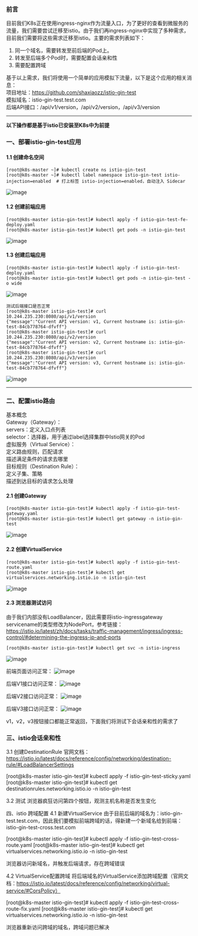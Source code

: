 ### 前言
目前我们K8s正在使用ingress-nginx作为流量入口，为了更好的查看到微服务的流量，我们需要尝试迁移至istio。由于我们再ingress-nginx中实现了多种需求，目前我们需要将这些需求迁移至istio。主要的需求列表如下：  
1. 同一个域名，需要转发至前后端的Pod上。
2. 转发至后端多个Pod时，需要配置会话亲和性
3. 需要配置跨域

基于以上需求，我们将使用一个简单的应用模拟下流量，以下是这个应用的相关消息：  
项目地址：https://github.com/shaxiaozz/istio-gin-test  
模拟域名：istio-gin-test.test.com  
后端API接口：/api/v1/version，/api/v2/version，/api/v3/version  
***
**以下操作都是基于istio已安装至K8s中为前提**  
### 一、部署istio-gin-test应用
#### 1.1 创建命名空间
```
[root@k8s-master ~]# kubectl create ns istio-gin-test
[root@k8s-master ~]# kubectl label namespace istio-gin-test istio-injection=enabled  # 打上标签 istio-injection=enabled，自动注入 Sidecar
```
![image](https://github.com/shaxiaozz/istio-gin-test/assets/43721571/eac1c505-357f-4216-ae68-7cf59df126fc)

#### 1.2 创建前端应用
```
[root@k8s-master istio-gin-test]# kubectl apply -f istio-gin-test-fe-deploy.yaml
[root@k8s-master istio-gin-test]# kubectl get pods -n istio-gin-test
```
![image](https://github.com/shaxiaozz/istio-gin-test/assets/43721571/c3063432-16a1-42cc-906c-f0de03376d6e)


#### 1.3 创建后端应用
```
[root@k8s-master istio-gin-test]# kubectl apply -f istio-gin-test-deploy.yaml
[root@k8s-master istio-gin-test]# kubectl get pods -n istio-gin-test -o wide
```
![image](https://github.com/shaxiaozz/istio-gin-test/assets/43721571/7d0b4725-2ecc-4908-ae42-e50786765af7)
```
测试后端接口是否正常
[root@k8s-master istio-gin-test]# curl 10.244.235.230:8080/api/v1/version
{"message":"Current API version: v1, Current hostname is: istio-gin-test-84cb778764-dfvff"}
[root@k8s-master istio-gin-test]# curl 10.244.235.230:8080/api/v2/version
{"message":"Current API version: v2, Current hostname is: istio-gin-test-84cb778764-dfvff"}
[root@k8s-master istio-gin-test]# curl 10.244.235.230:8080/api/v3/version
{"message":"Current API version: v3, Current hostname is: istio-gin-test-84cb778764-dfvff"}
```
![image](https://github.com/shaxiaozz/istio-gin-test/assets/43721571/3d261cc3-74fc-46ea-bb33-147329d5316e)
***

### 二、配置istio路由
基本概念  
Gateway（Gateway）：   
servers：定义入口点列表  
selector：选择器，用于通过label选择集群中Istio网关的Pod  
虚拟服务（Virtual Service）：  
定义路由规则，匹配请求  
描述满足条件的请求去哪里  
目标规则（Destination Rule）：  
定义子集、策略  
描述到达目标的请求怎么处理  

#### 2.1 创建Gateway
```
[root@k8s-master istio-gin-test]# kubectl apply -f istio-gin-test-gateway.yaml
[root@k8s-master istio-gin-test]# kubectl get gateway -n istio-gin-test
```
![image](https://github.com/shaxiaozz/istio-gin-test/assets/43721571/bdff66c2-025e-4a5f-8857-141c56b8ec53)


#### 2.2 创建VirtualService
```
[root@k8s-master istio-gin-test]# kubectl apply -f istio-gin-test-route.yaml
[root@k8s-master istio-gin-test]# kubectl get virtualservices.networking.istio.io -n istio-gin-test
```
![image](https://github.com/shaxiaozz/istio-gin-test/assets/43721571/9878c8e8-b2f6-4a62-9270-b76e52cb1f4f)


#### 2.3 浏览器测试访问
由于我们内部没有LoadBalancer，因此需要将istio-ingressgateway servicename的类型修改为NodePort，参考链接：https://istio.io/latest/zh/docs/tasks/traffic-management/ingress/ingress-control/#determining-the-ingress-ip-and-ports  
```
[root@k8s-master istio-gin-test]# kubectl get svc -n istio-ingress
```
![image](https://github.com/shaxiaozz/istio-gin-test/assets/43721571/14e61d34-0b76-4e98-980d-bb18e06172c2)


前端页面访问正常：
![image](https://github.com/shaxiaozz/istio-gin-test/assets/43721571/14286f42-f268-4e47-91dd-70cccc89a26e)

后端V1接口访问正常：
![image](https://github.com/shaxiaozz/istio-gin-test/assets/43721571/b41a7e62-42f5-41e8-9c08-52eed1ea2d92)


后端V2接口访问正常：
![image](https://github.com/shaxiaozz/istio-gin-test/assets/43721571/5cf47a52-b21d-4b1c-abd7-655594bec0e4)

后端V3接口访问正常：
![image](https://github.com/shaxiaozz/istio-gin-test/assets/43721571/eb9993a3-e624-41a4-90e2-ccdca4b83d49)

v1，v2，v3按钮接口都能正常返回，下面我们将测试下会话亲和性的需求了

### 三、istio会话亲和性
3.1 创建DestinationRule
官网文档：https://istio.io/latest/docs/reference/config/networking/destination-rule/#LoadBalancerSettings

[root@k8s-master istio-gin-test]# kubectl apply -f istio-gin-test-sticky.yaml
[root@k8s-master istio-gin-test]# kubectl get destinationrules.networking.istio.io -n istio-gin-test


3.2 测试
浏览器疯狂访问第四个按钮，观测主机名称是否发生变化


四、istio 跨域配置
4.1 新建VirtualService
由于目前后端的域名为：istio-gin-test.test.com，因此我们要模拟前端跨域的话，得新建一个新域名给到前端：istio-gin-test-cross.test.com

[root@k8s-master istio-gin-test]# kubectl apply -f istio-gin-test-cross-route.yaml
[root@k8s-master istio-gin-test]# kubectl get virtualservices.networking.istio.io -n istio-gin-test

浏览器访问新域名，并触发后端请求，存在跨域错误

4.2 VirtualService配置跨域
将后端域名的VirtualService添加跨域配置（官网文档：https://istio.io/latest/docs/reference/config/networking/virtual-service/#CorsPolicy）

[root@k8s-master istio-gin-test]# kubectl apply -f istio-gin-test-cross-route-fix.yaml
[root@k8s-master istio-gin-test]# kubectl get virtualservices.networking.istio.io -n istio-gin-test

浏览器重新访问跨域的域名，跨域问题已解决

